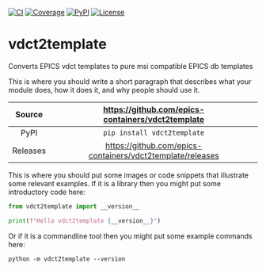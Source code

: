 [![CI](https://github.com/epics-containers/vdct2template/actions/workflows/ci.yml/badge.svg)](https://github.com/epics-containers/vdct2template/actions/workflows/ci.yml)
[![Coverage](https://codecov.io/gh/epics-containers/vdct2template/branch/main/graph/badge.svg)](https://codecov.io/gh/epics-containers/vdct2template)
[![PyPI](https://img.shields.io/pypi/v/vdct2template.svg)](https://pypi.org/project/vdct2template)
[![License](https://img.shields.io/badge/License-Apache%202.0-blue.svg)](https://opensource.org/licenses/Apache-2.0)

# vdct2template

Converts EPICS vdct templates to pure msi compatible EPICS db templates

This is where you should write a short paragraph that describes what your module does,
how it does it, and why people should use it.

Source          | <https://github.com/epics-containers/vdct2template>
:---:           | :---:
PyPI            | `pip install vdct2template`
Releases        | <https://github.com/epics-containers/vdct2template/releases>

This is where you should put some images or code snippets that illustrate
some relevant examples. If it is a library then you might put some
introductory code here:

```python
from vdct2template import __version__

print(f"Hello vdct2template {__version__}")
```

Or if it is a commandline tool then you might put some example commands here:

```
python -m vdct2template --version
```
